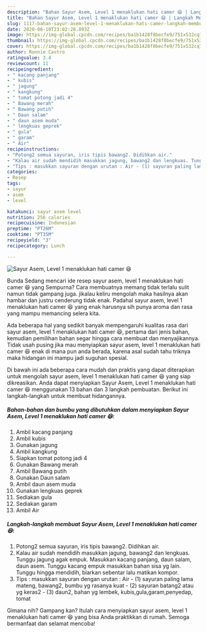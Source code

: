 ```yaml
---
description: "Bahan Sayur Asem, Level 1 menaklukan hati camer 😆 | Langkah Membuat Sayur Asem, Level 1 menaklukan hati camer 😆 Yang Bisa Manjain Lidah"
title: "Bahan Sayur Asem, Level 1 menaklukan hati camer 😆 | Langkah Membuat Sayur Asem, Level 1 menaklukan hati camer 😆 Yang Bisa Manjain Lidah"
slug: 1117-bahan-sayur-asem-level-1-menaklukan-hati-camer-langkah-membuat-sayur-asem-level-1-menaklukan-hati-camer-yang-bisa-manjain-lidah
date: 2020-06-10T23:02:28.893Z
image: https://img-global.cpcdn.com/recipes/ba1b1428f8becfe9/751x532cq70/sayur-asem-level-1-menaklukan-hati-camer-😆-foto-resep-utama.jpg
thumbnail: https://img-global.cpcdn.com/recipes/ba1b1428f8becfe9/751x532cq70/sayur-asem-level-1-menaklukan-hati-camer-😆-foto-resep-utama.jpg
cover: https://img-global.cpcdn.com/recipes/ba1b1428f8becfe9/751x532cq70/sayur-asem-level-1-menaklukan-hati-camer-😆-foto-resep-utama.jpg
author: Ronnie Castro
ratingvalue: 3.4
reviewcount: 11
recipeingredient:
- " kacang panjang"
- " kubis"
- " jagung"
- " kangkung"
- " tomat potong jadi 4"
- " Bawang merah"
- " Bawang putih"
- " Daun salam"
- " daun asem muda"
- " lengkuas geprek"
- " gula"
- " garam"
- " Air"
recipeinstructions:
- "Potong2 semua sayuran, iris tipis bawang2. Didihkan air."
- "Kalau air sudah mendidih masukkan jagung, bawang2 dan lengkuas. Tunggu jagung agak empuk. Masukkan kacang panjang, daun salam, daun asem. Tunggu kacang empuk masukkan bahan sisa yg lain. Tunggu hingga mendidih, biarkan sebentar lalu matikan kompor."
- "Tips : masukkan sayuran dengan urutan : Air - (1) sayuran paling lama mateng, bawang2, bumbu yg rasanya kuat - (2) sayuran batang2 atau yg keras2 - (3) daun2, bahan yg lembek, kubis,gula,garam,penyedap, tomat"
categories:
- Resep
tags:
- sayur
- asem
- level

katakunci: sayur asem level 
nutrition: 256 calories
recipecuisine: Indonesian
preptime: "PT26M"
cooktime: "PT35M"
recipeyield: "3"
recipecategory: Lunch

---
```



![Sayur Asem, Level 1 menaklukan hati camer 😆](https://img-global.cpcdn.com/recipes/ba1b1428f8becfe9/751x532cq70/sayur-asem-level-1-menaklukan-hati-camer-😆-foto-resep-utama.jpg)

Bunda Sedang mencari ide resep sayur asem, level 1 menaklukan hati camer 😆 yang Sempurna? Cara membuatnya memang tidak terlalu sulit namun tidak gampang juga. jikalau keliru mengolah maka hasilnya akan hambar dan justru cenderung tidak enak. Padahal sayur asem, level 1 menaklukan hati camer 😆 yang enak harusnya sih punya aroma dan rasa yang mampu memancing selera kita.



Ada beberapa hal yang sedikit banyak mempengaruhi kualitas rasa dari sayur asem, level 1 menaklukan hati camer 😆, pertama dari jenis bahan, kemudian pemilihan bahan segar hingga cara membuat dan menyajikannya. Tidak usah pusing jika mau menyiapkan sayur asem, level 1 menaklukan hati camer 😆 enak di mana pun anda berada, karena asal sudah tahu triknya maka hidangan ini mampu jadi suguhan spesial.


Di bawah ini ada beberapa cara mudah dan praktis yang dapat diterapkan untuk mengolah sayur asem, level 1 menaklukan hati camer 😆 yang siap dikreasikan. Anda dapat menyiapkan Sayur Asem, Level 1 menaklukan hati camer 😆 menggunakan 13 bahan dan 3 langkah pembuatan. Berikut ini langkah-langkah untuk membuat hidangannya.

<!--inarticleads1-->

##### Bahan-bahan dan bumbu yang dibutuhkan dalam menyiapkan Sayur Asem, Level 1 menaklukan hati camer 😆:

1. Ambil  kacang panjang
1. Ambil  kubis
1. Gunakan  jagung
1. Ambil  kangkung
1. Siapkan  tomat potong jadi 4
1. Gunakan  Bawang merah
1. Ambil  Bawang putih
1. Gunakan  Daun salam
1. Ambil  daun asem muda
1. Gunakan  lengkuas geprek
1. Sediakan  gula
1. Sediakan  garam
1. Ambil  Air




<!--inarticleads2-->

##### Langkah-langkah membuat Sayur Asem, Level 1 menaklukan hati camer 😆:

1. Potong2 semua sayuran, iris tipis bawang2. Didihkan air.
1. Kalau air sudah mendidih masukkan jagung, bawang2 dan lengkuas. Tunggu jagung agak empuk. Masukkan kacang panjang, daun salam, daun asem. Tunggu kacang empuk masukkan bahan sisa yg lain. Tunggu hingga mendidih, biarkan sebentar lalu matikan kompor.
1. Tips : masukkan sayuran dengan urutan : Air - (1) sayuran paling lama mateng, bawang2, bumbu yg rasanya kuat - (2) sayuran batang2 atau yg keras2 - (3) daun2, bahan yg lembek, kubis,gula,garam,penyedap, tomat




Gimana nih? Gampang kan? Itulah cara menyiapkan sayur asem, level 1 menaklukan hati camer 😆 yang bisa Anda praktikkan di rumah. Semoga bermanfaat dan selamat mencoba!
